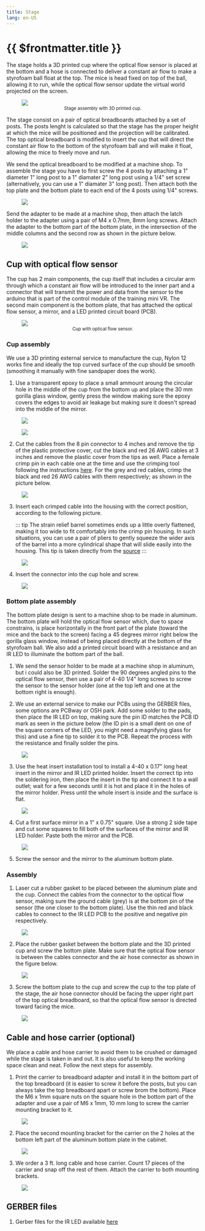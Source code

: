 ```yaml
---
title: Stage
lang: en-US
---
```


# {{ $frontmatter.title }}

The stage holds a 3D printed cup where the optical flow sensor is placed at the bottom and a hose is connected to deliver a constant air flow to make a styrofoam ball float at the top. The mice is head fixed on top of the ball, allowing it to run, while the optical flow sensor update the virtual world projected on the screen.

<figure>
  <img src='./assets/images/stage/stage.png'>
  <center><figcaption><small>Stage assembly with 3D printed cup.</small></figcaption></center>
</figure>

The stage consist on a pair of optical breadboards attached by a set of posts. The posts lenght is calculated so that the stage has the proper height at which the mice will be positioned and the projection will be calibrated. The top optical breadboard is modified to insert the cup that will direct the constant air flow to the bottom of the styrofoam ball and will make it float, allowing the mice to freely move and run.

We send the optical breadboard to be modified at a machine shop. To assemble the stage you have to first screw the 4 posts by attaching a 1" diameter 1" long post to a 1" diamater 2" long post using a 1/4" set screw (alternatively, you can use a 1" diamater 3" long post). Then attach both the top plate and the bottom plate to each end of the 4 posts using 1/4" screws.

<figure>
  <img src='./assets/images/stage/stage-assembly-1.png'>
</figure>

Send the adapter to be made at a machine shop, then attach the latch holder to the adapter using a pair of M4 x 0.7mm, 8mm long screws. Attach the adapter to the bottom part of the bottom plate, in the intersection of the middle columns and the second row as shown in the picture below.

<figure>
  <img src='./assets/images/stage/stage-assembly-2.png'>
</figure>

## Cup with optical flow sensor

The cup has 2 main components, the cup itself that includes a circular arm through which a constant air flow will be introduced to the inner part and a connector that will transmit the power and data from the sensor to the arduino that is part of the control module of the training mini VR. The second main component is the bottom plate, that has attached the optical flow sensor, a mirror, and a LED printed circuit board (PCB).

<figure>
  <img src='./assets/images/stage/cup-with-optical-flow-sensor.png'>
  <center><figcaption><small>Cup with optical flow sensor.</small></figcaption></center>
</figure>

### Cup assembly

We use a 3D printing external service to manufacture the cup, Nylon 12 works fine and ideally the top curved surface of the cup should be smooth (smoothing it manually with fine sandpaper does the work).

1. Use a transparent epoxy to place a small ammount aroung the circular hole in the middle of the cup from the bottom up and place the 30 mm gorilla glass window, gently press the window making sure the epoxy covers the edges to avoid air leakage but making sure it doesn't spread into the middle of the mirror.

<figure>
  <img src='./assets/images/stage/cup-assembly-1.png'>
</figure>

<figure>
  <img src='./assets/images/stage/cup-assembly-2.png'>
</figure>

2. Cut the cables from the 8 pin connector to 4 inches and remove the tip of the plastic protective cover, cut the black and red 26 AWG cables at 3 inches and remove the plastic cover from the tips as well. Place a female crimp pin in each cable one at the time and use the crimping tool following the instructions [here](https://www.pololu.com/product/1928). For the grey and red cables, crimp the black and red 26 AWG cables with them respectively; as shown in the picture below.

<figure>
  <img src='./assets/images/stage/cup-assembly-3.png'>
</figure>

 3. Insert each crimped cable into the housing with the correct position, according to the following picture.

    ::: tip
    The strain relief barrel sometimes ends up a little overly flattened, making it too wide to fit comfortably into the crimp pin housing. In such situations, you can use a pair of pliers to gently squeeze the wider axis of the barrel into a more cylindrical shape that will slide easily into the housing. This tip is taken directly from the [source](https://www.pololu.com/product/1928)
    :::

 <figure>
  <img src='./assets/images/stage/cup-assembly-4.png'>
 </figure>

4. Insert the connector into the cup hole and screw.

 <figure>
  <img src='./assets/images/stage/cup-assembly-5.png'>
 </figure>

### Bottom plate assembly

The bottom plate design is sent to a machine shop to be made in aluminum. The bottom plate will hold the optical flow sensor which, due to space constrains, is place horizontally in the front part of the plate (toward the mice and the back to the screen) facing a 45 degrees mirror right below the gorilla glass window, instead of being placed directly at the bottom of the styrofoam ball. We also add a printed circuit board with a resistance and an IR LED to illuminate the bottom part of the ball.

1. We send the sensor holder to be made at a machine shop in aluminum, but i could also be 3D printed. Solder the 90 degrees angled pins to the optical flow sensor, then use a pair of 4-40 1/4" long screws to screw the sensor to the sensor holder (one at the top left and one at the bottom right is enough).

2. We use an external service to make our PCBs using the GERBER files, some options are PCBway or OSH park. Add some solder to the pads, then place the IR LED on top, making sure the pin ID matches the PCB ID mark as seen in the picture below (the ID pin is a small dent on one of the square corners of the LED, you might need a magnifying glass for this) and use a fine tip to solder it to the PCB. Repeat the process with the resistance and finally solder the pins.

 <figure>
  <img src='./assets/images/stage/bottom-plate-assembly-1.png'>
 </figure>

3. Use the heat insert installation tool to install a 4-40 x 0.17" long heat insert in the mirror and IR LED printed holder. Insert the correct tip into the soldering iron, then place the insert in the tip and connect it to a wall outlet; wait for a few seconds until it is hot and place it in the holes of the mirror holder. Press until the whole insert is inside and the surface is flat.

 <figure>
  <img src='./assets/images/stage/bottom-plate-assembly-2.png'>
 </figure>

4. Cut a first surface mirror in a 1" x 0.75" square. Use a strong 2 side tape and cut some squares to fill both of the surfaces of the mirror and IR LED holder. Paste both the mirror and the PCB.

 <figure>
  <img src='./assets/images/stage/bottom-plate-assembly-3.png'>
 </figure>

5. Screw the sensor and the mirror to the aluminum bottom plate.

### Assembly

1. Laser cut a rubber gasket to be placed between the aluminum plate and the cup. Connect the cables from the connector to the optical flow sensor, making sure the ground cable (grey) is at the bottom pin of the sensor (the one closer to the bottom plate). Use the thin red and black cables to connect to the IR LED PCB to the positive and negative pin respectively.

 <figure>
  <img src='./assets/images/stage/assembly-1.png'>
 </figure>

2. Place the rubber gasket between the bottom plate and the 3D printed cup and screw the bottom plate. Make sure that the optical flow sensor is between the cables connector and the air hose connector as shown in the figure below.

 <figure>
  <img src='./assets/images/stage/assembly-2.png'>
 </figure>

3. Screw the bottom plate to the cup and screw the cup to the top plate of the stage, the air hose connector should be facing the upper right part of the top optical breadboard, so that the optical flow sensor is directed toward facing the mice.

 <figure>
  <img src='./assets/images/stage/assembly-3.png'>
 </figure>

## Cable and hose carrier (optional)

We place a cable and hose carrier to avoid them to be crushed or damaged while the stage is taken in and out. It is also useful to keep the working space clean and neat. Follow the next steps for assembly.

1. Print the carrier to breadboard adapter and install it in the bottom part of the top breadboard (it is easier to screw it before the posts, but you can always take the top breadboard apart or screw brom the bottom). Place the M6 x 1mm square nuts on the square hole in the bottom part of the adapter and use a pair of M6 x 1mm, 10 mm long to screw the carrier mounting bracket to it.

 <figure>
  <img src='./assets/images/stage/carrier-assembly-1.png'>
 </figure>

2. Place the second mounting bracket for the carrier on the 2 holes at the bottom left part of the aluminum bottom plate in the cabinet.

 <figure>
  <img src='./assets/images/stage/carrier-assembly-2.png'>
 </figure>

3. We order a 3 ft. long cable and hose carrier. Count 17 pieces of the carrier and snap off the rest of them. Attach the carrier to both mounting brackets.

 <figure>
  <img src='./assets/images/stage/carrier-assembly-3.png'>
 </figure>

## GERBER files

1. Gerber files for the IR LED available <a href='./assets/GERBER/stage/IR-LED-circuit-for-optical-flow-sensor.zip'>here</a>